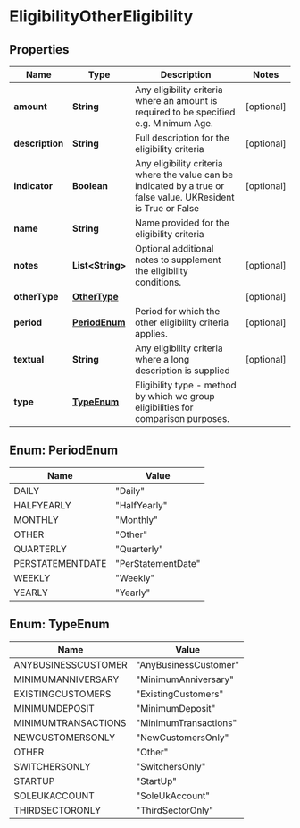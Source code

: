 
# EligibilityOtherEligibility

## Properties
Name | Type | Description | Notes
------------ | ------------- | ------------- | -------------
**amount** | **String** | Any eligibility criteria where an amount is required to be specified e.g. Minimum Age. |  [optional]
**description** | **String** | Full description for the eligibility criteria |  [optional]
**indicator** | **Boolean** | Any eligibility criteria where the value can be indicated by a true or false value. UKResident is True or False |  [optional]
**name** | **String** | Name provided for the eligibility criteria | 
**notes** | **List&lt;String&gt;** | Optional additional notes to supplement the eligibility conditions. |  [optional]
**otherType** | [**OtherType**](OtherType.md) |  |  [optional]
**period** | [**PeriodEnum**](#PeriodEnum) | Period for which the other eligibility criteria applies. |  [optional]
**textual** | **String** | Any eligibility criteria where a long description is supplied |  [optional]
**type** | [**TypeEnum**](#TypeEnum) | Eligibility type - method by which we group eligibilities for comparison purposes. | 


<a name="PeriodEnum"></a>
## Enum: PeriodEnum
Name | Value
---- | -----
DAILY | &quot;Daily&quot;
HALFYEARLY | &quot;HalfYearly&quot;
MONTHLY | &quot;Monthly&quot;
OTHER | &quot;Other&quot;
QUARTERLY | &quot;Quarterly&quot;
PERSTATEMENTDATE | &quot;PerStatementDate&quot;
WEEKLY | &quot;Weekly&quot;
YEARLY | &quot;Yearly&quot;


<a name="TypeEnum"></a>
## Enum: TypeEnum
Name | Value
---- | -----
ANYBUSINESSCUSTOMER | &quot;AnyBusinessCustomer&quot;
MINIMUMANNIVERSARY | &quot;MinimumAnniversary&quot;
EXISTINGCUSTOMERS | &quot;ExistingCustomers&quot;
MINIMUMDEPOSIT | &quot;MinimumDeposit&quot;
MINIMUMTRANSACTIONS | &quot;MinimumTransactions&quot;
NEWCUSTOMERSONLY | &quot;NewCustomersOnly&quot;
OTHER | &quot;Other&quot;
SWITCHERSONLY | &quot;SwitchersOnly&quot;
STARTUP | &quot;StartUp&quot;
SOLEUKACCOUNT | &quot;SoleUkAccount&quot;
THIRDSECTORONLY | &quot;ThirdSectorOnly&quot;




